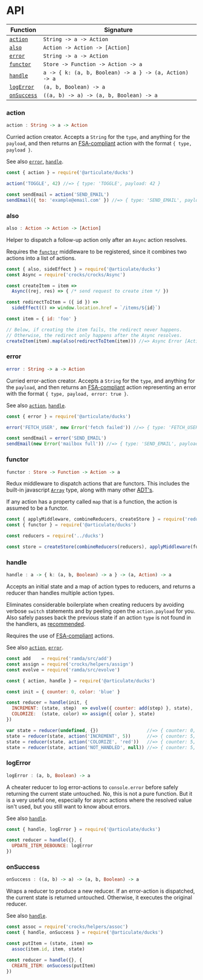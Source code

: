 # API

| Function | Signature |
| -------- | --------- |
| [`action`](#action) | `String -> a -> Action` |
| [`also`](#also) | `Action -> Action -> [Action]` |
| [`error`](#error) | `String -> a -> Action` |
| [`functor`](#functor) | `Store -> Function -> Action -> a` |
| [`handle`](#handle) | `a -> { k: (a, b, Boolean) -> a } -> (a, Action) -> a` |
| [`logError`](#logError) | `(a, b, Boolean) -> a` |
| [`onSuccess`](#onSuccess) | `((a, b) -> a) -> (a, b, Boolean) -> a` |

### action

```haskell
action : String -> a -> Action
```

Curried action creator.  Accepts a `String` for the `type`, and anything for the `payload`, and then returns an [FSA-compliant](https://github.com/acdlite/flux-standard-action) action with the format `{ type, payload }`.

See also [`error`](#error), [`handle`](#handle).

```js
const { action } = require('@articulate/ducks')

action('TOGGLE', 42) //=> { type: 'TOGGLE', payload: 42 }

const sendEmail = action('SEND_EMAIL')
sendEmail({ to: 'example@email.com' }) //=> { type: 'SEND_EMAIL', payload: { to: 'example@email.com' } }
```

### also

```haskell
also : Action -> Action -> [Action]
```

Helper to dispatch a follow-up action only after an `Async` action resolves.

Requires the [`functor`](#functor) middleware to be registered, since it combines two actions into a list of actions.

```js
const { also, sideEffect } = require('@articulate/ducks')
const Async = require('crocks/crocks/Async')

const createItem = item =>
  Async((rej, res) => { /* send request to create item */ })

const redirectToItem = ({ id }) =>
  sideEffect(() => window.location.href = `/items/${id}`)

const item = { id: 'foo' }

// Below, if creating the item fails, the redirect never happens.
// Otherwise, the redirect only happens after the Async resolves.
createItem(item).map(also(redirectToItem(item))) //=> Async Error [Action]
```

### error

```haskell
error : String -> a -> Action
```

Curried error-action creator.  Accepts a `String` for the `type`, and anything for the `payload`, and then returns an [FSA-compliant](https://github.com/acdlite/flux-standard-action) action representing an error with the format `{ type, payload, error: true }`.

See also [`action`](#action), [`handle`](#handle).

```js
const { error } = require('@articulate/ducks')

error('FETCH_USER', new Error('fetch failed')) //=> { type: 'FETCH_USER', payload: Error(...), error: true }

const sendEmail = error('SEND_EMAIL')
sendEmail(new Error('mailbox full')) //=> { type: 'SEND_EMAIL', payload: Error(...), error: true }
```

### functor

```haskell
functor : Store -> Function -> Action -> a
```

Redux middleware to dispatch actions that are functors.  This includes the built-in javascript [`Array`](http://devdocs.io/javascript/global_objects/array) type, along with many other [ADT's](https://github.com/evilsoft/crocks#crocks).

If any action has a property called `map` that is a function, the action is assumed to be a functor.

```js
const { applyMiddleware, combineReducers, createStore } = require('redux')
const { functor } = require('@articulate/ducks')

const reducers = require('../ducks')

const store = createStore(combineReducers(reducers), applyMiddleware(functor))
```

### handle

```haskell
handle : a -> { k: (a, b, Boolean) -> a } -> (a, Action) -> a
```

Accepts an initial state and a map of action types to reducers, and returns a reducer than handles multiple action types.

Eliminates considerable boilerplate when creating reducers by avoiding verbose `switch` statements and by peeling open the `action.payload` for you. Also safely passes back the previous state if an action `type` is not found in the handlers, as [recommended](http://redux.js.org/docs/basics/Reducers.html).

Requires the use of [FSA-compliant](https://github.com/acdlite/flux-standard-action) actions.

See also [`action`](#action), [`error`](#error).

```js
const add    = require('ramda/src/add')
const assign = require('crocks/helpers/assign')
const evolve = require('ramda/src/evolve')

const { action, handle } = require('@articulate/ducks')

const init = { counter: 0, color: 'blue' }

const reducer = handle(init, {
  INCREMENT: (state, step)  => evolve({ counter: add(step) }, state),
  COLORIZE:  (state, color) => assign({ color }, state)
})

var state = reducer(undefined, {})                  //=> { counter: 0, color: 'blue' }
state = reducer(state, action('INCREMENT', 5))      //=> { counter: 5, color: 'blue' }
state = reducer(state, action('COLORIZE', 'red'))   //=> { counter: 5, color: 'red' }
state = reducer(state, action('NOT_HANDLED', null)) //=> { counter: 5, color: 'red' }
```

### logError

```haskell
logError : (a, b, Boolean) -> a
```

A cheater reducer to log error-actions to `console.error` before safely returning the current state untouched.  No, this is not a pure function.  But it is a very useful one, especially for async actions where the resolved value isn't used, but you still want to know about errors.

See also [`handle`](#handle).

```js
const { handle, logError } = require('@articulate/ducks')

const reducer = handle({}, {
  UPDATE_ITEM_DEBOUNCE: logError
})
```

### onSuccess

```haskell
onSuccess : ((a, b) -> a) -> (a, b, Boolean) -> a
```

Wraps a reducer to produce a new reducer.  If an error-action is dispatched, the current state is returned untouched.  Otherwise, it executes the original reducer.

See also [`handle`](#handle).

```js
const assoc = require('crocks/helpers/assoc')
const { handle, onSuccess } = require('@articulate/ducks')

const putItem = (state, item) =>
  assoc(item.id, item, state)

const reducer = handle({}, {
  CREATE_ITEM: onSuccess(putItem)
})
```
